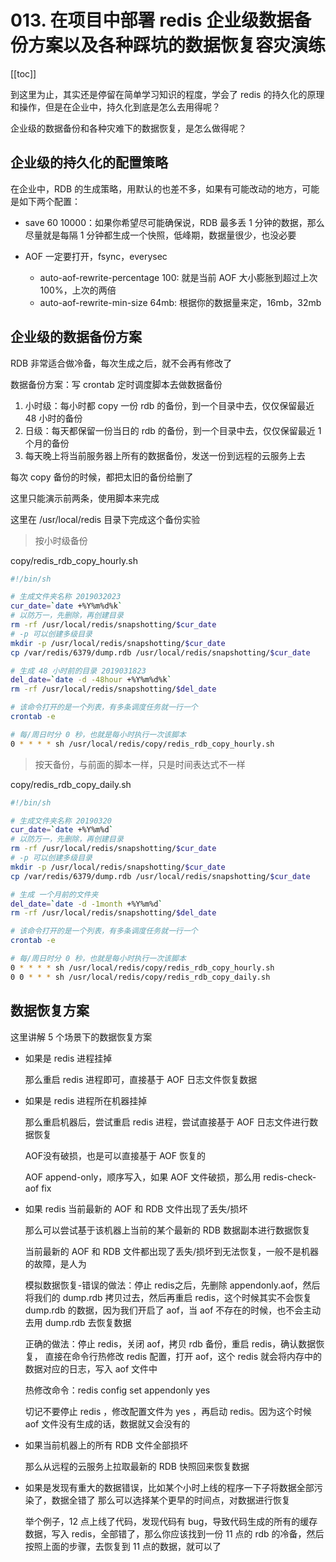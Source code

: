 # 013. 在项目中部署 redis 企业级数据备份方案以及各种踩坑的数据恢复容灾演练
[[toc]]

到这里为止，其实还是停留在简单学习知识的程度，学会了 redis 的持久化的原理和操作，但是在企业中，持久化到底是怎么去用得呢？

企业级的数据备份和各种灾难下的数据恢复，是怎么做得呢？

## 企业级的持久化的配置策略
在企业中，RDB 的生成策略，用默认的也差不多，如果有可能改动的地方，可能是如下两个配置：

- save 60 10000：如果你希望尽可能确保说，RDB 最多丢 1 分钟的数据，那么尽量就是每隔 1 分钟都生成一个快照，低峰期，数据量很少，也没必要

- AOF 一定要打开，fsync，everysec

    - auto-aof-rewrite-percentage 100: 就是当前 AOF 大小膨胀到超过上次 100%，上次的两倍
    - auto-aof-rewrite-min-size 64mb: 根据你的数据量来定，16mb，32mb

## 企业级的数据备份方案
RDB 非常适合做冷备，每次生成之后，就不会再有修改了

数据备份方案：写 crontab 定时调度脚本去做数据备份

1. 小时级：每小时都 copy 一份 rdb 的备份，到一个目录中去，仅仅保留最近 48 小时的备份
2. 日级：每天都保留一份当日的 rdb 的备份，到一个目录中去，仅仅保留最近 1 个月的备份
3. 每天晚上将当前服务器上所有的数据备份，发送一份到远程的云服务上去

每次 copy 备份的时候，都把太旧的备份给删了

这里只能演示前两条，使用脚本来完成

这里在 /usr/local/redis 目录下完成这个备份实验

> 按小时级备份

copy/redis_rdb_copy_hourly.sh
```bash
#!/bin/sh

# 生成文件夹名称 2019032023
cur_date=`date +%Y%m%d%k`
# 以防万一，先删除，再创建目录
rm -rf /usr/local/redis/snapshotting/$cur_date
# -p 可以创建多级目录
mkdir -p /usr/local/redis/snapshotting/$cur_date
cp /var/redis/6379/dump.rdb /usr/local/redis/snapshotting/$cur_date

# 生成 48 小时前的目录 2019031823
del_date=`date -d -48hour +%Y%m%d%k`
rm -rf /usr/local/redis/snapshotting/$del_date
```

```bash
# 该命令打开的是一个列表，有多条调度任务就一行一个
crontab -e

# 每/周日时分 0 秒，也就是每小时执行一次该脚本
0 * * * * sh /usr/local/redis/copy/redis_rdb_copy_hourly.sh
```

> 按天备份，与前面的脚本一样，只是时间表达式不一样

copy/redis_rdb_copy_daily.sh
```bash
#!/bin/sh

# 生成文件夹名称 20190320
cur_date=`date +%Y%m%d`
# 以防万一，先删除，再创建目录
rm -rf /usr/local/redis/snapshotting/$cur_date
# -p 可以创建多级目录
mkdir -p /usr/local/redis/snapshotting/$cur_date
cp /var/redis/6379/dump.rdb /usr/local/redis/snapshotting/$cur_date

# 生成 一个月前的文件夹
del_date=`date -d -1month +%Y%m%d`
rm -rf /usr/local/redis/snapshotting/$del_date
```

```bash
# 该命令打开的是一个列表，有多条调度任务就一行一个
crontab -e

# 每/周日时分 0 秒，也就是每小时执行一次该脚本
0 * * * * sh /usr/local/redis/copy/redis_rdb_copy_hourly.sh
0 0 * * * sh /usr/local/redis/copy/redis_rdb_copy_daily.sh
```

## 数据恢复方案
这里讲解 5 个场景下的数据恢复方案

- 如果是 redis 进程挂掉

    那么重启 redis 进程即可，直接基于 AOF 日志文件恢复数据
- 如果是 redis 进程所在机器挂掉

    那么重启机器后，尝试重启 redis 进程，尝试直接基于 AOF 日志文件进行数据恢复

    AOF没有破损，也是可以直接基于 AOF 恢复的

    AOF append-only，顺序写入，如果 AOF 文件破损，那么用 redis-check-aof fix
- 如果 redis 当前最新的 AOF 和 RDB 文件出现了丢失/损坏

    那么可以尝试基于该机器上当前的某个最新的 RDB 数据副本进行数据恢复

    当前最新的 AOF 和 RDB 文件都出现了丢失/损坏到无法恢复，一般不是机器的故障，是人为

    模拟数据恢复-错误的做法：停止 redis之后，先删除 appendonly.aof，然后将我们的 dump.rdb 拷贝过去，然后再重启 redis，这个时候其实不会恢复 dump.rdb 的数据，因为我们开启了 aof，当 aof 不存在的时候，也不会主动去用 dump.rdb 去恢复数据

    正确的做法：停止 redis，关闭 aof，拷贝 rdb 备份，重启 redis，确认数据恢复，
    直接在命令行热修改 redis 配置，打开 aof，这个 redis 就会将内存中的数据对应的日志，写入 aof 文件中

    热修改命令：redis config set appendonly yes

    切记不要停止 redis ，修改配置文件为 yes ，再启动 redis。因为这个时候 aof 文件没有生成的话，数据就又会没有的
- 如果当前机器上的所有 RDB 文件全部损坏

    那么从远程的云服务上拉取最新的 RDB 快照回来恢复数据
- 如果是发现有重大的数据错误，比如某个小时上线的程序一下子将数据全部污染了，数据全错了
    那么可以选择某个更早的时间点，对数据进行恢复

    举个例子，12 点上线了代码，发现代码有 bug，导致代码生成的所有的缓存数据，写入 redis，全部错了，那么你应该找到一份 11 点的 rdb 的冷备，然后按照上面的步骤，去恢复到 11 点的数据，就可以了


<iframe  height="500px" width="100%" frameborder=0 allowfullscreen="true" :src="$withBase('/ads.html')"></iframe>